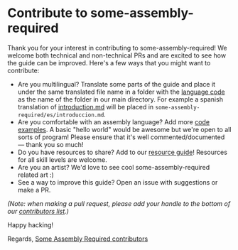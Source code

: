 # Contribute to some-assembly-required

Thank you for your interest in contributing to some-assembly-required! We welcome both technical and non-technical PRs and are excited to see how the guide can be improved. Here's a few ways that you might want to contribute:
- Are you multilingual? Translate some parts of the guide and place it under the same translated file name in a folder with the [language code](https://www.andiamo.co.uk/resources/iso-language-codes/) as the name of the folder in our main directory. For example a spanish translation of [introduction.md](https://github.com/hackclub/some-assembly-required/blob/main/guide/introduction.md) will be placed in `some-assembly-required/es/introduccion.md`.
- Are you comfortable with an assembly language? Add more [code examples](https://github.com/hackclub/some-assembly-required/tree/main/code). A basic "hello world" would be awesome but we're open to all sorts of program! Please ensure that it's well commented/documented — thank you so much! 
- Do you have resources to share? Add to our [resource guide](https://github.com/hackclub/some-assembly-required/blob/main/guide/resources.md)! Resources for all skill levels are welcome.
- Are you an artist? We'd love to see cool some-assembly-required related art :)
- See a way to improve this guide? Open an issue with suggestions or make a PR.

_(Note: when making a pull request, please add your handle to the bottom of our [contributors list](https://github.com/hackclub/some-assembly-required/blob/main/guide/contributors.md).)_

Happy hacking!

Regards, [Some Assembly Required contributors](https://github.com/hackclub/some-assembly-required/blob/main/guide/contributors.md)
